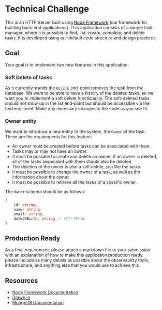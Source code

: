 # Technical Challenge

This is an HTTP Server built using [Node Framework](https://github.com/ubio/node-framework) (our framework for building back-end applications). This application consists of a simple task manager, where it is possible to find, list, create, complete, and delete tasks. It is developed using our default code structure and design practices.

## Goal

Your goal is to implement two new features in this application:

### Soft Delete of tasks

As it currently stands the `DELETE` end-point removes the task from the database. We want to be able to have a history of the deleted tasks, so we want you to implement a soft delete functionality. The soft-deleted tasks should not show up in the list end-point but should be accessible via the find end-point. Make any necessary changes to the code as you see fit.

### Owner entity

We want to introduce a new entity to the system, the `Owner` of the task. These are the requirements for this feature:

-   An owner must be created before tasks can be associated with them.
-   Tasks may or may not have an owner.
-   It must be possible to create and delete an owner, if an owner is deleted, all of the tasks associated with them should also be deleted.
-   The deletion of the owner is also a soft delete, just like the tasks.
-   It must be possible to change the owner of a task, as well as the information about the owner.
-   It must be possible to retrieve all the tasks of a specific owner.

The `Owner` schema should be as follows:

```ts
{
	id: string,
	name: string,
	email: string,
	dateOfBirth: string // YYYY-MM-dd
}
```

## Production Ready

As a final requirement, please attach a markdown file to your submission with an explanation of how to make this application production ready, please include as many details as possible about the observability tools, infrastructure, and anything else that you would use to achieve this.

## Resources

-   [Node Framework Documentation](https://github.com/ubio/node-framework/tree/main/docs)
-   [Drawn.io](https://app.diagrams.net/)
-   [MongoDB Documentation](https://www.mongodb.com/docs/)
